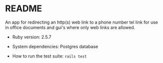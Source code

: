 # README

An app for redirecting an http(s) web link to a phone number tel link for use in office documents and gui's where only web links are allowed.

* Ruby version: 2.5.7

* System dependencies: Postgres database

<!-- * Configuration -->

<!-- * Database creation -->

<!-- * Database initialization -->

* How to run the test suite: `rails test`

<!-- * Services (job queues, cache servers, search engines, etc.) -->

<!-- * Deployment instructions -->

<!-- * ... -->
